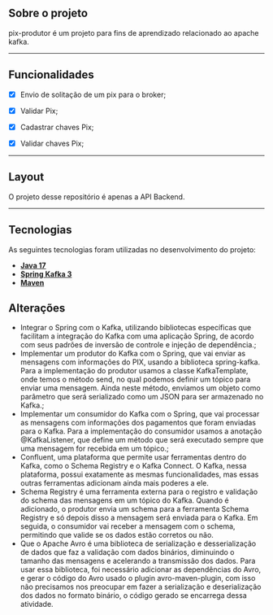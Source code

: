 ## Sobre o projeto

pix-produtor é um projeto para fins de aprendizado relacionado ao apache kafka.

---

## Funcionalidades

- [x] Envio de solitação de um pix para o broker;
- [x] Validar Pix;
- [x] Cadastrar chaves Pix;
- [x] Validar chaves Pix;


---

## Layout

O projeto desse repositório é apenas a API Backend.

---

## Tecnologias

As seguintes tecnologias foram utilizadas no desenvolvimento do projeto:

- **[Java 17](https://www.oracle.com/java)**
- **[Spring Kafka 3](https://spring.io/projects/spring-boot)**
- **[Maven](https://maven.apache.org)**



## Alterações

-  Integrar o Spring com o Kafka, utilizando bibliotecas específicas que facilitam a integração do Kafka com uma aplicação Spring, de acordo com seus padrões de inversão de controle e injeção de dependência.;
-  Implementar um produtor do Kafka com o Spring, que vai enviar as mensagens com informações do PIX, usando a biblioteca spring-kafka. Para a implementação do produtor usamos a classe KafkaTemplate, onde temos o método send, no qual podemos definir um tópico para enviar uma mensagem. Ainda neste método, enviamos um objeto como parâmetro que será serializado como um JSON para ser armazenado no Kafka.;
-  Implementar um consumidor do Kafka com o Spring, que vai processar as mensagens com informações dos pagamentos que foram enviadas para o Kafka. Para a implementação do consumidor usamos a anotação @KafkaListener, que define um método que será executado sempre que uma mensagem for recebida em um tópico.;
-  Confluent, uma plataforma que permite usar ferramentas dentro do Kafka, como o Schema Registry e o Kafka Connect. O Kafka, nessa plataforma, possui exatamente as mesmas funcionalidades, mas essas outras ferramentas adicionam ainda mais poderes a ele.
-  Schema Registry é uma ferramenta externa para o registro e validação do schema das mensagens em um tópico do Kafka. Quando é adicionado, o produtor envia um schema para a ferramenta Schema Registry e só depois disso a mensagem será enviada para o Kafka. Em seguida, o consumidor vai receber a mensagem com o schema, permitindo que valide se os dados estão corretos ou não.
-  Que o Apache Avro é uma biblioteca de serialização e desserialização de dados que faz a validação com dados binários, diminuindo o tamanho das mensagens e acelerando a transmissão dos dados. Para usar essa biblioteca, foi necessário adicionar as dependências do Avro, e gerar o código do Avro usado o plugin avro-maven-plugin, com isso não precisamos nos preocupar em fazer a serialização e deserialização dos dados no formato binário, o código gerado se encarrega dessa atividade.

